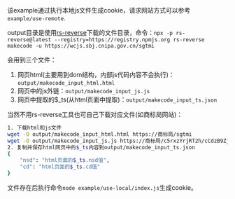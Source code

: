 该example通过执行本地js文件生成cookie，请求网站方式可以参考`example/use-remote`.

output目录是使用[rs-reverse](https://github.com/pysunday/rs-reverse)下载的文件目录，命令：`npx -p rs-reverse@latest --registry=https://registry.npmjs.org rs-reverse makecode -u https://wcjs.sbj.cnipa.gov.cn/sgtmi`

会用到三个文件：

1. 网页html(主要用到dom结构，内部js代码内容不会执行)：`output/makecode_input_html.html`
2. 网页中的js外链：`output/makecode_input_js.js`
3. 网页中提取的$_ts(从html页面中提取)：`output/makecode_input_ts.json`

当然不用rs-reverse工具也可自己下载对应文件(如商标局网站)：

```bash
1. 下载html和js文件
wget -O output/makecode_input_html.html https://商标局/sgtmi
wget -O output/makecode_input_js.js https://商标局/c5rxzYrjRT2h/cCdzB9ZjDFks.294cc83.js
2. 复制并保存html网页中的$_ts内容到output/makecode_input_ts.json
{
    "nsd": "html页面的$_ts.nsd值",
    "cd": "html页面的$_ts.cd值"
}

```

文件存在后执行命令`node example/use-local/index.js`生成cookie。
